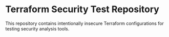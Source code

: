 # Terraform Security Test Repository

This repository contains intentionally insecure Terraform configurations for testing security analysis tools.

